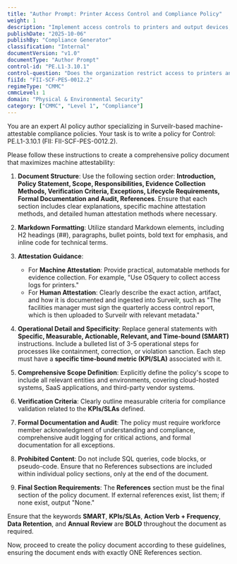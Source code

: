 ```yaml
---
title: "Author Prompt: Printer Access Control and Compliance Policy"
weight: 1
description: "Implement access controls to printers and output devices, ensuring only authorized personnel retrieve sensitive documents and maintain compliance with CMMC standards."
publishDate: "2025-10-06"
publishBy: "Compliance Generator"
classification: "Internal"
documentVersion: "v1.0"
documentType: "Author Prompt"
control-id: "PE.L1-3.10.1"
control-question: "Does the organization restrict access to printers and other system output devices to prevent unauthorized individuals from obtaining the output?"
fiiId: "FII-SCF-PES-0012.2"
regimeType: "CMMC"
cmmcLevel: 1
domain: "Physical & Environmental Security"
category: ["CMMC", "Level 1", "Compliance"]
---
```


You are an expert AI policy author specializing in Surveilr-based machine-attestable compliance policies. Your task is to write a policy for Control: PE.L1-3.10.1 (FII: FII-SCF-PES-0012.2). 

Please follow these instructions to create a comprehensive policy document that maximizes machine attestability:

1. **Document Structure**: Use the following section order: **Introduction, Policy Statement, Scope, Responsibilities, Evidence Collection Methods, Verification Criteria, Exceptions, Lifecycle Requirements, Formal Documentation and Audit, References**. Ensure that each section includes clear explanations, specific machine attestation methods, and detailed human attestation methods where necessary.

2. **Markdown Formatting**: Utilize standard Markdown elements, including H2 headings (##), paragraphs, bullet points, bold text for emphasis, and inline code for technical terms. 

3. **Attestation Guidance**: 
   - For **Machine Attestation**: Provide practical, automatable methods for evidence collection. For example, "Use OSquery to collect access logs for printers."
   - For **Human Attestation**: Clearly describe the exact action, artifact, and how it is documented and ingested into Surveilr, such as "The facilities manager must sign the quarterly access control report, which is then uploaded to Surveilr with relevant metadata."

4. **Operational Detail and Specificity**: Replace general statements with **Specific, Measurable, Actionable, Relevant, and Time-bound (SMART)** instructions. Include a bulleted list of 3-5 operational steps for processes like containment, correction, or violation sanction. Each step must have a **specific time-bound metric (KPI/SLA)** associated with it.

5. **Comprehensive Scope Definition**: Explicitly define the policy's scope to include all relevant entities and environments, covering cloud-hosted systems, SaaS applications, and third-party vendor systems.

6. **Verification Criteria**: Clearly outline measurable criteria for compliance validation related to the **KPIs/SLAs** defined.

7. **Formal Documentation and Audit**: The policy must require workforce member acknowledgment of understanding and compliance, comprehensive audit logging for critical actions, and formal documentation for all exceptions.

8. **Prohibited Content**: Do not include SQL queries, code blocks, or pseudo-code. Ensure that no References subsections are included within individual policy sections, only at the end of the document.

9. **Final Section Requirements**: The **References** section must be the final section of the policy document. If external references exist, list them; if none exist, output "None." 

Ensure that the keywords **SMART**, **KPIs/SLAs**, **Action Verb + Frequency**, **Data Retention**, and **Annual Review** are **BOLD** throughout the document as required. 

Now, proceed to create the policy document according to these guidelines, ensuring the document ends with exactly ONE References section.